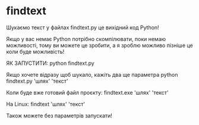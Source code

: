 # findtext
Шукаємо текст у файлах
findtext.py це вихідний код Python!

Якщо у вас немає Python потрібно скомпілювати, поки немаю можливості, тому ви можете це зробити, а я зроблю можливо пізніше це коли буде можливість!

ЯК ЗАПУСТИТИ:
  python findtext.py
  
  
Якщо хочете відразу щоб шукало, кажіть два ще параметра 
  python findtext.py 'шлях' 'текст'
  
  
Коли буде вже готовий файл проєкту:
  findtext.exe 'шлях' 'текст'
  
  
На Linux:
  findtext 'шлях' 'текст'
  
  
  
Також можете без параметрів запускати!
